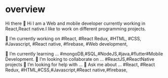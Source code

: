 # overview
Hi there 👋
Hi I am a Web and mobile developer currently working in React,React native.I like to work on different programming projects.

🔭 I’m currently working on
#React,
#React Redux,
#HTML,
#CSS,
#Javascript,
#React native,
#firebase,
#Web development,

🌱 I’m currently learning ...
#mongoDB,#SQL,#NodeJS,#java,#flutter#Mobile Development.
👯 I’m looking to collaborate on ... #ReactJS,#ReactNative projects
🤔 I’m looking for help with ...
💬 Ask me about ...
#React, #React Redux, #HTML,#CSS,#Javascript,#React native,#firebase,
